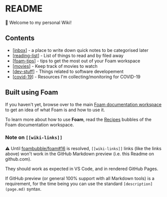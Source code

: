 # README

👋 Welcome to my personal Wiki!

## Contents

- [[inbox]] - a place to write down quick notes to be categorised later
- [[reading-list]] - List of things to read and by filed away
- [[foam-tips]] - tips to get the most out of your Foam workspace
- [[movies]] - Keep track of movies to watch
- [[dev-stuff]] - Things related to software developement
- [[covid-19]] - Resources I'm collecting/monitoring for COVID-19
  

## Built using Foam
If you haven't yet, browse over to the main [Foam documentation workspace](https://foambubble.github.io/foam) to get an idea of what Foam is and how to use it.


To learn more about how to use **Foam**, read the [Recipes](https://foambubble.github.io/foam/recipes) bubbles of the Foam documentation workspace.
### Note on `[[wiki-links]]`

⚠️ Until [foambubble/foam#16](https://github.com/foambubble/foam/issues/16) is resolved, `[[wiki-links]]` links (like the links above) won't work in the GitHub Markdown preview (i.e. this Readme on github.com).

They should work as expected in VS Code, and in rendered GitHub Pages.

If GitHub preview (or general 100% support with all Markdown tools) is a requirement, for the time being you can use the standard `[description](page.md)` syntax.

[//begin]: # "Autogenerated link references for markdown compatibility"
[inbox]: inbox "Inbox"
[reading-list]: reading-list "Reading List"
[foam-tips]: foam-tips "Foam tips"
[movies]: movies "Movies to watch"
[dev-stuff]: dev-stuff "Dev Stuff"
[covid-19]: covid-19 "COVID-19"
[//end]: # "Autogenerated link references"
